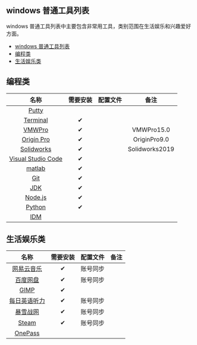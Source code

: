 ## windows 普通工具列表

windows 普通工具列表中主要包含非常用工具，类别范围在生活娱乐和兴趣爱好方面。

- [windows 普通工具列表](#windows-普通工具列表)
- [编程类](#编程类)
- [生活娱乐类](#生活娱乐类)

## 编程类

|         名称         | 需要安装 | 配置文件 |      备注      |
| :------------------: | :------: | :------: | :------------: |
|       [Putty]        |          |          |                |
|      [Terminal]      |    ✔     |          |                |
|       [VMWPro]       |    ✔     |          |   VMWPro15.0   |
|     [Origin Pro]     |    ✔     |          |  OriginPro9.0  |
|     [Solidworks]     |    ✔     |          | Solidworks2019 |
| [Visual Studio Code] |    ✔     |          |                |
|       [matlab]       |    ✔     |          |                |
|        [Git]         |    ✔     |          |                |
|        [JDK]         |    ✔     |          |                |
|      [Node.js]       |    ✔     |          |                |
|       [Python]       |    ✔     |          |                |
|        [IDM]         |          |          |                |

[putty]: https://www.putty.org/
[terminal]: https://www.microsoft.com/zh-cn/p/windows-terminal/9n0dx20hk701
[vmwpro]: https://www.vmware.com/products/workstation-pro/workstation-pro-evaluation.html
[origin pro]: https://www.originlab.com/index.aspx?%20go=DOWNLOADS/OriginEvaluation
[solidworks]: https://www.solidworks.com.cn/sw/support/downloads.htm
[visual studio code]: https://code.visualstudio.com/Download
[matlab]: https://ww2.mathworks.cn/downloads/web_downloads/
[git]: https://git-scm.com/download/win
[jdk]: https://www.oracle.com/java/technologies/javase-downloads.html
[node.js]: https://nodejs.org/zh-cn/
[python]: https://www.python.org/downloads/windows/
[idm]: https://www.internetdownloadmanager.com/download.html

## 生活娱乐类

|      名称      | 需要安装 | 配置文件 | 备注 |
| :------------: | :------: | :------: | :--: |
|  [网易云音乐]  |    ✔     | 账号同步 |      |
|   [百度网盘]   |    ✔     | 账号同步 |      |
|     [GIMP]     |    ✔     |          |      |
| [每日英语听力] |    ✔     | 账号同步 |      |
|   [暴雪战网]   |    ✔     | 账号同步 |      |
|    [Steam]     |    ✔     | 账号同步 |      |
|   [OnePass]    |          |          |      |

[网易云音乐]: https://music.163.com/#/download
[百度网盘]: https://pan.baidu.com/download
[gimp]: https://www.gimp.org/downloads/
[每日英语听力]: http://dict.eudic.net/ting/
[暴雪战网]: https://www.battlenet.com.cn/account/download/index.xml
[steam]: https://store.steampowered.com/about/
[onepass]: https://github.com/kaku2015/OnePassWindows

